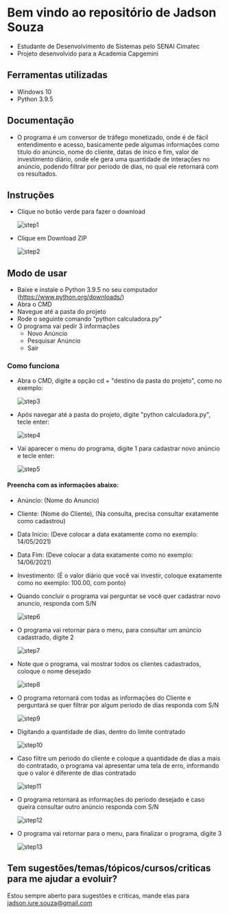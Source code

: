 # Bem vindo ao repositório de Jadson Souza

- Estudante de Desenvolvimento de Sistemas pelo SENAI Cimatec
- Projeto desenvolvido para a Academia Capgemini

## Ferramentas utilizadas

- Windows 10
- Python 3.9.5

## Documentação

- O programa é um conversor de tráfego monetizado, onde é de fácil entendimento e acesso,
  basicamente pede algumas informações como titulo do anúncio, nome do cliente, datas de
  inico e fim, valor de investimento diário, onde ele gera uma quantidade de interações 
  no anúncio, podendo filtrar por periodo de dias, no qual ele retornará com os resultados.

## Instruções

- Clique no botão verde para fazer o download
	
	![step1](https://github.com/jadsonisouza/GeradorAnuncio/blob/main/fotos/down01.png)
	
- Clique em Download ZIP
	
	![step2](https://github.com/jadsonisouza/GeradorAnuncio/blob/main/fotos/down02.png)	

## Modo de usar

- Baixe e instale o Python 3.9.5 no seu computador (https://www.python.org/downloads/)
- Abra o CMD
- Navegue até a pasta do projeto
- Rode o seguinte comando "python calculadora.py"
- O programa vai pedir 3 informações
    - Novo Anúncio
    - Pesquisar Anúncio
    - Sair

### Como funciona

- Abra o CMD, digite a opção cd + "destino da pasta do projeto", como no exemplo:
	
	![step3](https://github.com/jadsonisouza/GeradorAnuncio/blob/main/fotos/01.png)
	
- Após navegar até a pasta do projeto, digite "python calculadora.py", tecle enter:
	
	![step4](https://github.com/jadsonisouza/GeradorAnuncio/blob/main/fotos/02.png)	
	
- Vai aparecer o menu do programa, digite 1 para cadastrar novo anúncio e tecle enter:
	
	![step5](https://github.com/jadsonisouza/GeradorAnuncio/blob/main/fotos/03.png)	
	
#### Preencha com as informações abaixo:
- Anúncio: (Nome do Anuncio) 
- Cliente: (Nome do Cliente), (Na consulta, precisa consultar exatamente como cadastrou)
- Data Inicio: (Deve colocar  a data exatamente como no exemplo: 14/05/2021)
- Data Fim: (Deve colocar  a data exatamente como no exemplo: 14/06/2021)	
- Investimento: (É o valor diário que você vai investir, coloque exatamente como no exemplo: 100.00, com ponto)

- Quando concluir o programa vai perguntar se você quer cadastrar novo anuncio, responda com S/N	
	
	![step6](https://github.com/jadsonisouza/GeradorAnuncio/blob/main/fotos/04.png)	

- O programa vai retornar para o menu, para consultar um anúncio cadastrado, digite 2	
	
	![step7](https://github.com/jadsonisouza/GeradorAnuncio/blob/main/fotos/03.png)		

- Note que o programa, vai mostrar todos os clientes cadastrados, coloque o nome desejado	
	
	![step8](https://github.com/jadsonisouza/GeradorAnuncio/blob/main/fotos/05.png)		
	
- O programa retornará com todas as informações do Cliente e perguntará se quer filtrar por algum periodo de dias
  responda com S/N	
	
	![step9](https://github.com/jadsonisouza/GeradorAnuncio/blob/main/fotos/06.png)	

- Digitando a quantidade de dias, dentro do limite contratado	
	
	![step10](https://github.com/jadsonisouza/GeradorAnuncio/blob/main/fotos/07.png)

- Caso filtre um periodo do cliente e coloque a quantidade de dias a mais do contratado, o programa
  vai apresentar uma tela de erro, informando que o valor é diferente de dias contratado	
	
	![step11](https://github.com/jadsonisouza/GeradorAnuncio/blob/main/fotos/07.1.png)	
	
- O programa retornará as informações do periodo desejado e caso queira consultar outro anúncio
  responda com S/N
	
	![step12](https://github.com/jadsonisouza/GeradorAnuncio/blob/main/fotos/08.png)

- O programa vai retornar para o menu, para finalizar o programa, digite 3
	
	![step13](https://github.com/jadsonisouza/GeradorAnuncio/blob/main/fotos/09.png)	
	
## Tem sugestões/temas/tópicos/cursos/criticas para me ajudar a evoluir?
Estou sempre aberto para sugestões e criticas, mande elas para jadson.iure.souza@gmail.com	